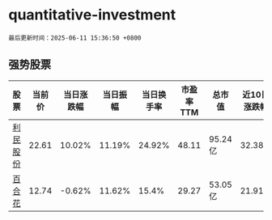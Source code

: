 # quantitative-investment

`最后更新时间：2025-06-11 15:36:50 +0800`

## 强势股票

|股票|当前价|当日涨跌幅|当日振幅|当日换手率|市盈率TTM|总市值|近10日涨跌幅|
|----|----|----|----|----|----|----|----|
|[利民股份](https://xueqiu.com/S/SZ002734)|22.61|10.02%|11.19%|24.92%|48.11|95.24亿|32.38%|
|[百合花](https://xueqiu.com/S/SH603823)|12.74|-0.62%|11.62%|15.4%|29.27|53.05亿|21.91%|
